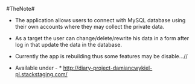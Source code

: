 #TheNote#
* The application allows users to connect with MySQL database using their own accounts where they may collect the private data.
* As a target the user can change/delete/rewrite his data in a form after log in that update the data in the database.
* Currently the app is rebuilding thus some features may be disable...//

* Available under - * http://diary-project-damiancwykiel-pl.stackstaging.com/
